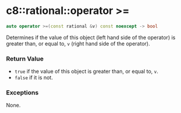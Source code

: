 # c8::rational::operator >= #

```cpp
auto operator >=(const rational &v) const noexcept -> bool
```

Determines if the value of this object (left hand side of the operator) is greater than, or equal to, `v` (right hand side of the operator).

### Return Value ###

* `true` if the value of this object is greater than, or equal to, `v`.
* `false` if it is not.

### Exceptions ###

None.


